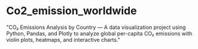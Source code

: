 # Co2_emission_worldwide
"CO₂ Emissions Analysis by Country — A data visualization project using Python, Pandas, and Plotly to analyze global per-capita CO₂ emissions with violin plots, heatmaps, and interactive charts."
